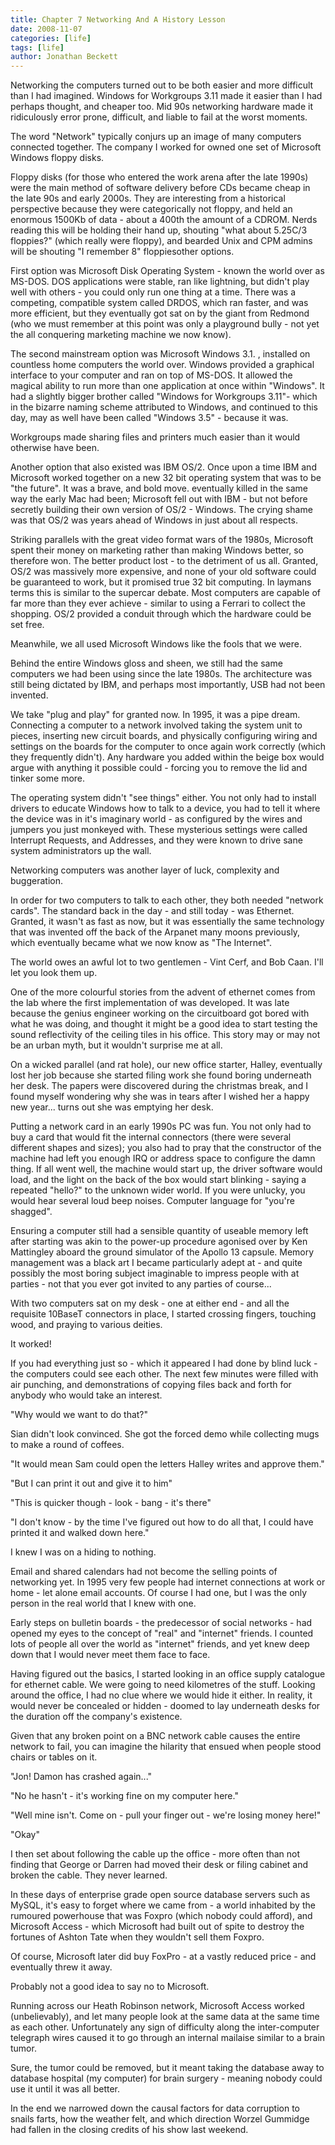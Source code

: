 ```yaml
---
title: Chapter 7 Networking And A History Lesson
date: 2008-11-07
categories: [life]
tags: [life]
author: Jonathan Beckett
---
```


Networking the computers turned out to be both easier and more difficult than I had imagined. Windows for Workgroups 3.11 made it easier than I had perhaps thought, and cheaper too. Mid 90s networking hardware made it ridiculously error prone, difficult, and liable to fail at the worst moments.

The word "Network" typically conjurs up an image of many computers connected together. The company I worked for owned one set of Microsoft Windows floppy disks.

Floppy disks (for those who entered the work arena after the late 1990s) were the main method of software delivery before CDs became cheap in the late 90s and early 2000s. They are interesting from a historical perspective because they were categorically not floppy, and held an enormous 1500Kb of data - about a 400th the amount of a CDROM. Nerds reading this will be holding their hand up, shouting "what about 5.25C/3 floppies?" (which really were floppy), and bearded Unix and CPM admins will be shouting "I remember 8" floppiesother options.

First option was Microsoft Disk Operating System - known the world over as MS-DOS. DOS applications were stable, ran like lightning, but didn't play well with others - you could only run one thing at a time. There was a competing, compatible system called DRDOS, which ran faster, and was more efficient, but they eventually got sat on by the giant from Redmond (who we must remember at this point was only a playground bully - not yet the all conquering marketing machine we now know).

The second mainstream option was Microsoft Windows 3.1. , installed on countless home computers the world over. Windows provided a graphical interface to your computer and ran on top of MS-DOS. It allowed the magical ability to run more than one application at once within "Windows". It had a slightly bigger brother called "Windows for Workgroups 3.11"- which in the bizarre naming scheme attributed to Windows, and continued to this day, may as well have been called "Windows 3.5" - because it was.

Workgroups made sharing files and printers much easier than it would otherwise have been.

Another option that also existed was IBM OS/2. Once upon a time IBM and Microsoft worked together on a new 32 bit operating system that was to be "the future". It was a brave, and bold move. eventually killed in the same way the early Mac had been; Microsoft fell out with IBM - but not before secretly building their own version of OS/2 - Windows. The crying shame was that OS/2 was years ahead of Windows in just about all respects.

Striking parallels with the great video format wars of the 1980s, Microsoft spent their money on marketing rather than making Windows better, so therefore won. The better product lost - to the detriment of us all. Granted, OS/2 was massively more expensive, and none of your old software could be guaranteed to work, but it promised true 32 bit computing. In laymans terms this is similar to the supercar debate. Most computers are capable of far more than they ever achieve - similar to using a Ferrari to collect the shopping. OS/2 provided a conduit through which the hardware could be set free.

Meanwhile, we all used Microsoft Windows like the fools that we were.

Behind the entire Windows gloss and sheen, we still had the same computers we had been using since the late 1980s. The architecture was still being dictated by IBM, and perhaps most importantly, USB had not been invented.

We take "plug and play" for granted now. In 1995, it was a pipe dream. Connecting a computer to a network involved taking the system unit to pieces, inserting new circuit boards, and physically configuring wiring and settings on the boards for the computer to once again work correctly (which they frequently didn't). Any hardware you added within the beige box would argue with anything it possible could - forcing you to remove the lid and tinker some more.

The operating system didn't "see things" either. You not only had to install drivers to educate Windows how to talk to a device, you had to tell it where the device was in it's imaginary world - as configured by the wires and jumpers you just monkeyed with. These mysterious settings were called Interrupt Requests, and Addresses, and they were known to drive sane system administrators up the wall.

Networking computers was another layer of luck, complexity and buggeration.

In order for two computers to talk to each other, they both needed "network cards". The standard back in the day - and still today - was Ethernet. Granted, it wasn't as fast as now, but it was essentially the same technology that was invented off the back of the Arpanet many moons previously, which eventually became what we now know as "The Internet".

The world owes an awful lot to two gentlemen - Vint Cerf, and Bob Caan. I'll let you look them up.

One of the more colourful stories from the advent of ethernet comes from the lab where the first implementation of was developed. It was late because the genius engineer working on the circuitboard got bored with what he was doing, and thought it might be a good idea to start testing the sound reflectivity of the ceiling tiles in his office. This story may or may not be an urban myth, but it wouldn't surprise me at all.

On a wicked parallel (and rat hole), our new office starter, Halley, eventually lost her job because she started filing work she found boring underneath her desk. The papers were discovered during the christmas break, and I found myself wondering why she was in tears after I wished her a happy new year... turns out she was emptying her desk.

Putting a network card in an early 1990s PC was fun. You not only had to buy a card that would fit the internal connectors (there were several different shapes and sizes); you also had to pray that the constructor of the machine had left you enough IRQ or address space to configure the damn thing. If all went well, the machine would start up, the driver software would load, and the light on the back of the box would start blinking - saying a repeated "hello?" to the unknown wider world. If you were unlucky, you would hear several loud beep noises. Computer language for "you're shagged".

Ensuring a computer still had a sensible quantity of useable memory left after starting was akin to the power-up procedure agonised over by Ken Mattingley aboard the ground simulator of the Apollo 13 capsule. Memory management was a black art I became particularly adept at - and quite possibly the most boring subject imaginable to impress people with at parties - not that you ever got invited to any parties of course...

With two computers sat on my desk - one at either end - and all the requisite 10BaseT connectors in place, I started crossing fingers, touching wood, and praying to various deities.

It worked!

If you had everything just so - which it appeared I had done by blind luck - the computers could see each other. The next few minutes were filled with air punching, and demonstrations of copying files back and forth for anybody who would take an interest.

"Why would we want to do that?"

Sian didn't look convinced. She got the forced demo while collecting mugs to make a round of coffees.

"It would mean Sam could open the letters Halley writes and approve them."

"But I can print it out and give it to him"

"This is quicker though - look - bang - it's there"

"I don't know - by the time I've figured out how to do all that, I could have printed it and walked down here."

I knew I was on a hiding to nothing.

Email and shared calendars had not become the selling points of networking yet. In 1995 very few people had internet connections at work or home - let alone email accounts. Of course I had one, but I was the only person in the real world that I knew with one.

Early steps on bulletin boards - the predecessor of social networks - had opened my eyes to the concept of "real" and "internet" friends. I counted lots of people all over the world as "internet" friends, and yet knew deep down that I would never meet them face to face.

Having figured out the basics, I started looking in an office supply catalogue for ethernet cable. We were going to need kilometres of the stuff. Looking around the office, I had no clue where we would hide it either. In reality, it would never be concealed or hidden - doomed to lay underneath desks for the duration off the company's existence.

Given that any broken point on a BNC network cable causes the entire network to fail, you can imagine the hilarity that ensued when people stood chairs or tables on it.

"Jon! Damon has crashed again..."

"No he hasn't - it's working fine on my computer here."

"Well mine isn't. Come on - pull your finger out - we're losing money here!"

"Okay"

I then set about following the cable up the office - more often than not finding that George or Darren had moved their desk or filing cabinet and broken the cable. They never learned.

In these days of enterprise grade open source database servers such as MySQL, it's easy to forget where we came from - a world inhabited by the rumoured powerhouse that was Foxpro (which nobody could afford), and Microsoft Access - which Microsoft had built out of spite to destroy the fortunes of Ashton Tate when they wouldn't sell them Foxpro.

Of course, Microsoft later did buy FoxPro - at a vastly reduced price - and eventually threw it away.

Probably not a good idea to say no to Microsoft.

Running across our Heath Robinson network, Microsoft Access worked (unbelievably), and let many people look at the same data at the same time as each other. Unfortunately any sign of difficulty along the inter-computer telegraph wires caused it to go through an internal mailaise similar to a brain tumor.

Sure, the tumor could be removed, but it meant taking the database away to database hospital (my computer) for brain surgery - meaning nobody could use it until it was all better.

In the end we narrowed down the causal factors for data corruption to snails farts, how the weather felt, and which direction Worzel Gummidge had fallen in the closing credits of his show last weekend.